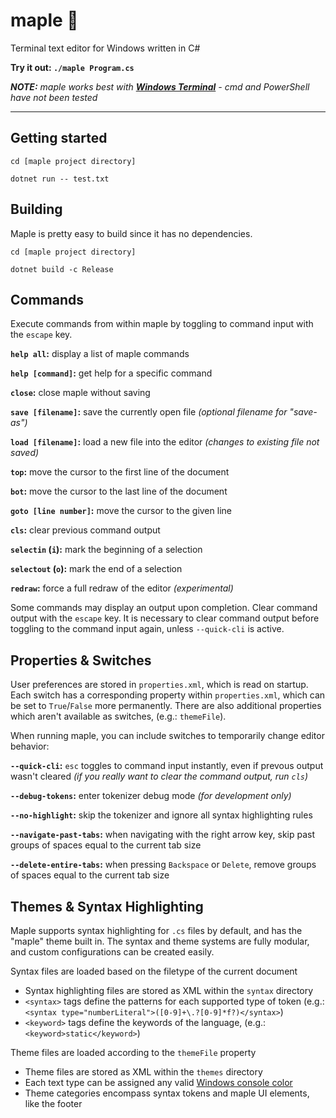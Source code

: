 # maple 🍁

Terminal text editor for Windows written in C#

**Try it out: `./maple Program.cs`**

***NOTE:** maple works best with [**Windows Terminal**](https://aka.ms/terminal) - cmd and PowerShell have not been tested*

---

## Getting started

`cd [maple project directory]`

`dotnet run -- test.txt`

## Building

Maple is pretty easy to build since it has no dependencies.

`cd [maple project directory]`

`dotnet build -c Release`

## Commands

Execute commands from within maple by toggling to command input with the `escape` key.

**`help all`:** display a list of maple commands

**`help [command]`:** get help for a specific command

**`close`:** close maple without saving

**`save [filename]`:** save the currently open file *(optional filename for "save-as")*

**`load [filename]`:** load a new file into the editor *(changes to existing file not saved)*

**`top`:** move the cursor to the first line of the document

**`bot`:** move the cursor to the last line of the document

**`goto [line number]`:** move the cursor to the given line

**`cls`:** clear previous command output

**`selectin` (`i`):** mark the beginning of a selection

**`selectout` (`o`):** mark the end of a selection

**`redraw`:** force a full redraw of the editor *(experimental)*

Some commands may display an output upon completion. Clear command output with the `escape` key.
It is necessary to clear command output before toggling to the command input again, unless `--quick-cli` is active.

## Properties & Switches

User preferences are stored in `properties.xml`, which is read on startup.
Each switch has a corresponding property within `properties.xml`, which can be set to `True`/`False` more permanently.
There are also additional properties which aren't available as switches, (e.g.: `themeFile`).

When running maple, you can include switches to temporarily change editor behavior:

**`--quick-cli`:** `esc` toggles to command input instantly, even if prevous output wasn't cleared
*(if you really want to clear the command output, run `cls`)*

**`--debug-tokens`:** enter tokenizer debug mode *(for development only)*

**`--no-highlight`:** skip the tokenizer and ignore all syntax highlighting rules

**`--navigate-past-tabs`:** when navigating with the right arrow key, skip past groups of spaces equal to the current tab size

**`--delete-entire-tabs`:** when pressing `Backspace` or `Delete`, remove groups of spaces equal to the current tab size

## Themes & Syntax Highlighting

Maple supports syntax highlighting for `.cs` files by default, and has the "maple" theme built in.
The syntax and theme systems are fully modular, and custom configurations can be created easily.

Syntax files are loaded based on the filetype of the current document
 - Syntax highlighting files are stored as XML within the `syntax` directory
 - `<syntax>` tags define the patterns for each supported type of token (e.g.: `<syntax type="numberLiteral">([0-9]+\.?[0-9]*f?)</syntax>`)
 - `<keyword>` tags define the keywords of the language, (e.g.: `<keyword>static</keyword>`)

Theme files are loaded according to the `themeFile` property
 - Theme files are stored as XML within the `themes` directory
 - Each text type can be assigned any valid [Windows console color](https://docs.microsoft.com/en-us/dotnet/api/system.consolecolor?view=net-5.0)
 - Theme categories encompass syntax tokens and maple UI elements, like the footer
